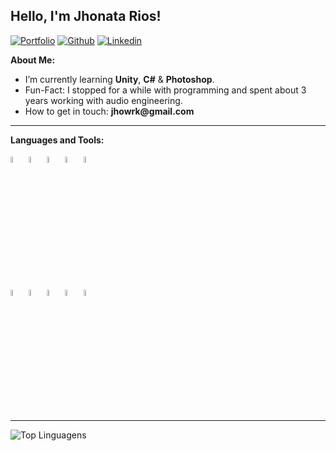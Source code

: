## Hello, I'm Jhonata Rios!

[![Portfolio](https://img.shields.io/badge/-Portfolio-red?style=flat&logo=appveyor&logoColor=white)](https://jhonatarios.com)
[![Github](https://img.shields.io/badge/-Github-000?style=flat&logo=Github&logoColor=white)](https://github.com/jhonatarios)
[![Linkedin](https://img.shields.io/badge/-LinkedIn-blue?style=flat&logo=Linkedin&logoColor=white)](https://www.linkedin.com/in/jhonatarios/)

**About Me:**


- I’m currently learning __Unity__, __C#__ & __Photoshop__.
- Fun-Fact: I stopped for a while with programming and spent about 3 years working with audio engineering.
- How to get in touch: __jhowrk@gmail.com__

---

**Languages and Tools:**

<p>
  <code><img width="5%" src="https://user-images.githubusercontent.com/25331232/28385575-9d11e2be-6c96-11e7-9883-dad6ea89ba23.png"></code>
  <code><img width="5%" src="https://cdn-icons-png.flaticon.com/512/6132/6132221.png"></code>
  <code><img width="5%" src="https://cdn-icons.flaticon.com/png/512/3098/premium/3098090.png?token=exp=1643282496~hmac=948e0d11990e8653ccbe77582363b9d3"></code>
  <code><img width="5%" src="https://cdn-icons-png.flaticon.com/512/888/888859.png"></code>
  <code><img width="5%" src="https://cdn-icons-png.flaticon.com/512/919/919826.png"></code>
</p>
<p>
  <code><img width="5%" src="https://cdn-icons.flaticon.com/png/512/2721/premium/2721635.png?token=exp=1643282755~hmac=39a9ccb8dddff4906fef1baf6e6d164e"></code>
  <code><img width="5%" src="https://cdn-icons.flaticon.com/png/512/3097/premium/3097978.png?token=exp=1643282781~hmac=3ac737a1fc15795d9dee4eaa41b8ae2a"></code>
  <code><img width="5%" src="https://icon-library.com/images/ableton-icon/ableton-icon-0.jpg"></code>
  <code><img width="5%" src="https://cdn-icons.flaticon.com/png/512/5210/premium/5210800.png?token=exp=1643282667~hmac=bb92e1dffeba0cfb8050e8c0e93cdff7"></code>
  <code><img width="5%" src="https://cdn2.iconfinder.com/data/icons/circular-icon-set/256/Sony_Vegas_Pro.png"></code>
</p>

---
![Top Linguagens](https://github-readme-stats.vercel.app/api/top-langs/?username=jhonatarios&theme=dark&show_icons=true&layout=compact)
